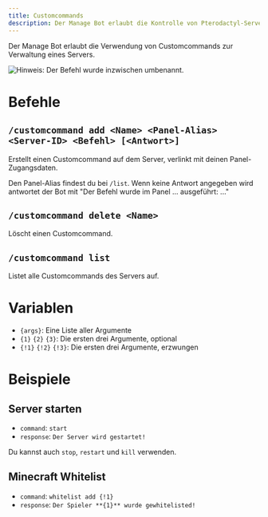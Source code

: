 ```yaml
---
title: Customcommands
description: Der Manage Bot erlaubt die Kontrolle von Pterodactyl-Servern von Discord aus. Diese Seite erklärt die Verwendung von Customcommands zur Serverkontrolle.
---
```


Der Manage Bot erlaubt die Verwendung von Customcommands zur Verwaltung eines Servers.

![Hinweis: Der Befehl wurde inzwischen umbenannt.](https://cdn.discordapp.com/attachments/856211013162893352/1026124675576766524/2022-10-02_15_28_48.png)

# Befehle

## `/customcommand add <Name> <Panel-Alias> <Server-ID> <Befehl> [<Antwort>]`

Erstellt einen Customcommand auf dem Server, verlinkt mit deinen Panel-Zugangsdaten.

Den Panel-Alias findest du bei `/list`.
Wenn keine Antwort angegeben wird antwortet der Bot mit "Der Befehl wurde im Panel ... ausgeführt: ..."

## `/customcommand delete <Name>`

Löscht einen Customcommand.

## `/customcommand list`

Listet alle Customcommands des Servers auf.

# Variablen

- `{args}`: Eine Liste aller Argumente
- `{1}` `{2}` `{3}`: Die ersten drei Argumente, optional
- `{!1}` `{!2}` `{!3}`: Die ersten drei Argumente, erzwungen

# Beispiele

## Server starten

- `command`: `start`
- `response`: `Der Server wird gestartet!`

Du kannst auch `stop`, `restart` und `kill` verwenden.

## Minecraft Whitelist

- `command`: `whitelist add {!1}`
- `response`: `Der Spieler **{1}** wurde gewhitelisted!`
